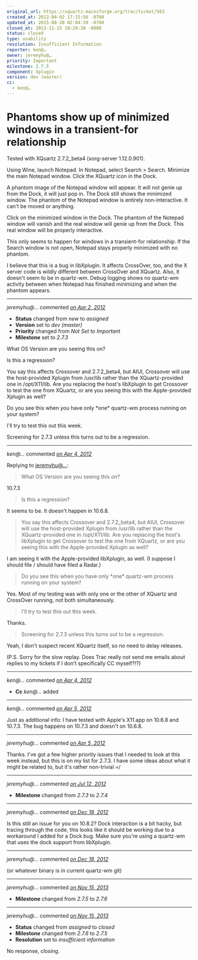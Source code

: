 ```yaml
---
original_url: https://xquartz.macosforge.org/trac/ticket/563
created_at: 2012-04-02 17:15:56 -0700
updated_at: 2015-08-20 02:04:39 -0700
closed_at: 2013-11-15 10:29:38 -0800
status: closed
type: usability
resolution: Insufficient Information
reporter: ken@…
owner: jeremyhu@…
priority: Important
milestone: 2.7.5
component: Xplugin
version: dev (master)
cc:
  - ken@…
---
```


Phantoms show up of minimized windows in a transient-for relationship
=====================================================================


Tested with XQuartz 2.7.2\_beta4 (xorg-server 1.12.0.901).

Using Wine, launch Notepad. In Notepad, select Search &gt; Search. Minimize the main Notepad window. Click the XQuartz icon in the Dock.

A phantom image of the Notepad window will appear. It will not genie up from the Dock, it will just pop in. The Dock still shows the minimized window. The phantom of the Notepad window is entirely non-interactive. It can't be moved or anything.

Click on the minimized window in the Dock. The phantom of the Notepad window will vanish and the real window will genie up from the Dock. This real window will be properly interactive.

This only seems to happen for windows in a transient-for relationship. If the Search window is not open, Notepad stays properly minimized with no phantom.

I believe that this is a bug in libXplugin. It affects CrossOver, too, and the X server code is wildly different between CrossOver and XQuartz. Also, it doesn't seem to be in quartz-wm. Debug logging shows no quartz-wm activity between when Notepad has finished minimizing and when the phantom appears.



---

*jeremyhu@…* commented *[on Apr 2, 2012](https://xquartz.macosforge.org/trac/ticket/563#comment:1 "April 2, 2012 at 8:50 PM PDT")*

-   **Status** changed from *new* to *assigned*
-   **Version** set to *dev (master)*
-   **Priority** changed from *Not Set* to *Important*
-   **Milestone** set to *2.7.3*

What OS Version are you seeing this on?

Is this a regression?

You say this affects Crossover and 2.7.2\_beta4, but AIUI, Crossover will use the host-provided Xplugin from /usr/lib rather than the XQuartz-provided one in /opt/X11/lib. Are you replacing the host's libXplugin to get Crossover to test the one from XQuartz, or are you seeing this with the Apple-provided Xplugin as well?

Do you see this when you have only \*one\* quartz-wm process running on your system?

I'll try to test this out this week.

Screening for 2.7.3 unless this turns out to be a regression.



---

*ken@…* commented *[on Apr 4, 2012](https://xquartz.macosforge.org/trac/ticket/563#comment:2 "April 4, 2012 at 8:30 AM PDT")*

Replying to [jeremyhu@…](https://xquartz.macosforge.org/trac/ticket/563#comment:1):

> What OS Version are you seeing this on?

10.7.3

> Is this a regression?

It seems to be. It doesn't happen in 10.6.8.

> You say this affects Crossover and 2.7.2\_beta4, but AIUI, Crossover will use the host-provided Xplugin from /usr/lib rather than the XQuartz-provided one in /opt/X11/lib. Are you replacing the host's libXplugin to get Crossover to test the one from XQuartz, or are you seeing this with the Apple-provided Xplugin as well?

I am seeing it with the Apple-provided libXplugin, as well. (I suppose I should file / should have filed a Radar.)

> Do you see this when you have only \*one\* quartz-wm process running on your system?

Yes. Most of my testing was with only one or the other of XQuartz and CrossOver running, not both simultaneously.

> I'll try to test this out this week.

Thanks.

> Screening for 2.7.3 unless this turns out to be a regression.

Yeah, I don't suspect recent XQuartz itself, so no need to delay releases.

(P.S. Sorry for the slow replay. Does Trac really not send me emails about replies to my tickets if I don't specifically CC myself?!?)



---

*ken@…* commented *[on Apr 4, 2012](https://xquartz.macosforge.org/trac/ticket/563#comment:3 "April 4, 2012 at 8:30 AM PDT")*

-   **Cc** *ken@…* added



---

*ken@…* commented *[on Apr 5, 2012](https://xquartz.macosforge.org/trac/ticket/563#comment:4 "April 5, 2012 at 3:08 PM PDT")*

Just as additional info: I have tested with Apple's X11.app on 10.6.8 and 10.7.3. The bug happens on 10.7.3 and doesn't on 10.6.8.



---

*jeremyhu@…* commented *[on Apr 5, 2012](https://xquartz.macosforge.org/trac/ticket/563#comment:5 "April 5, 2012 at 6:49 PM PDT")*

Thanks. I've got a few higher priority issues that I needed to look at this week instead, but this is on my list for 2.7.3. I have some ideas about what it might be related to, but it's rather non-trivial =/



---

*jeremyhu@…* commented *[on Jul 12, 2012](https://xquartz.macosforge.org/trac/ticket/563#comment:6 "July 12, 2012 at 12:42 AM PDT")*

-   **Milestone** changed from *2.7.3* to *2.7.4*



---

*jeremyhu@…* commented *[on Dec 18, 2012](https://xquartz.macosforge.org/trac/ticket/563#comment:7 "December 18, 2012 at 1:52 AM PST")*

Is this still an issue for you on 10.8.2? Dock interaction is a bit hacky, but tracing through the code, this looks like it should be working due to a workaround I added for a Dock bug. Make sure you're using a quartz-wm that uses the dock support from libXplugin.



---

*jeremyhu@…* commented *[on Dec 18, 2012](https://xquartz.macosforge.org/trac/ticket/563#comment:8 "December 18, 2012 at 1:53 AM PST")*

(or whatever binary is in current quartz-wm git)



---

*jeremyhu@…* commented *[on Nov 15, 2013](https://xquartz.macosforge.org/trac/ticket/563#comment:9 "November 15, 2013 at 10:27 AM PST")*

-   **Milestone** changed from *2.7.5* to *2.7.6*



---

*jeremyhu@…* commented *[on Nov 15, 2013](https://xquartz.macosforge.org/trac/ticket/563#comment:10 "November 15, 2013 at 10:29 AM PST")*

-   **Status** changed from *assigned* to *closed*
-   **Milestone** changed from *2.7.6* to *2.7.5*
-   **Resolution** set to *insufficient information*

No response, closing.



